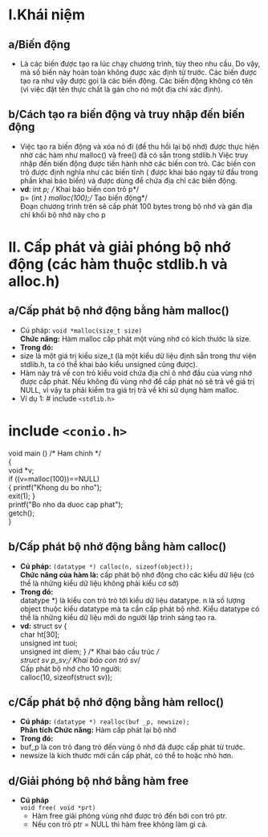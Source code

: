 # I.Khái niệm  

## a/Biến động
   * Là các biến được tạo ra lúc chạy chương trình, tùy theo nhu cầu. Do vậy, mà số biến này hoàn toàn không được xác định từ trước.
   Các biến được tạo ra
   như vậy được gọi là các biến động. Các biến động không có tên (vì việc đặt tên thực chất là gán cho nó một địa chỉ xác định).  
   
## b/Cách tạo ra biến động và truy nhập đến biến động
* Việc tạo ra biến động và xóa nó đi (để thu hồi lại bộ nhớ) được thực hiện nhờ các hàm như malloc() và free() đã có sẵn trong stdlib.h 
Việc truy nhập đến biến động được tiến hành nhờ các biến con trỏ. 
Các biến con trỏ được định nghĩa như các biến tĩnh ( được khai báo ngay từ đầu trong phần khai báo biến)
và được dùng để chứa địa chỉ các biến động. 
* **vd**:	int *p; /* Khai báo biến con trỏ p*/  
			p= (int *) malloc(100);/* Tạo biến động*/  
	Ðoạn chương trình trên sẽ cấp phát 100 bytes trong bộ nhớ và gán địa chỉ khối bộ nhớ này cho p  

# II.	Cấp phát và giải phóng bộ nhớ động (các hàm thuộc stdlib.h và alloc.h) 
## a/Cấp phát bộ nhớ động bằng hàm malloc() 
* Cú pháp: `void *malloc(size_t size)`  
**Chức năng:** Hàm malloc cấp phát một vùng nhớ có kích thước là size.  
* **Trong đó:**   
 * size là một giá trị kiểu size_t (là một kiểu dữ liệu định sẵn trong thư viện stdlib.h, ta có thể khai báo kiểu unsigned cũng được).  
 * Hàm này trả về con trỏ kiểu void chứa địa chỉ ô nhớ đầu của vùng nhớ được cấp phát. Nếu không đủ vùng nhớ để cấp phát nó sẽ trả về 
giá trị NULL, vì vậy ta phải kiểm tra giá trị trả về khi sử dụng hàm malloc.  
* Ví dụ 1: # include ``<stdlib.h>``  
# include ``<conio.h>``  
void main () /* Ham chinh */  
{  
void *v;  
if ((v=malloc(100))==NULL)  
{ printf("Khong du bo nho");  
exit(1); }  
printf("Bo nho da duoc cap phat");  
getch();  
}  

## b/Cấp phát bộ nhớ động bằng hàm calloc() 
* **Cú pháp:** 
`(datatype *) calloc(n, sizeof(object));`  
**Chức năng của hàm là:** cấp phát bộ nhớ động cho các kiểu dữ liệu (có thể là những kiểu dữ liệu không phải kiểu cơ sở)  
* **Trong đó:**  
datatype *) là kiểu con trỏ trỏ tới kiểu dữ liệu datatype. n là số lượng object thuộc kiểu datatype mà ta cần cấp phát bộ nhớ.
Kiểu datatype có thể là những kiểu dữ liệu mới do người lập trình sáng tạo ra.  
* **vd:**
struct sv {  
char ht[30];  
unsigned int tuoi;  
unsigned int diem; } /* Khai báo cấu trúc */  
struct sv *p_sv;/* Khai báo con trỏ sv*/  
Cấp phát bộ nhớ cho 10 người:  
calloc(10, sizeof(struct sv)); 

## c/Cấp phát bộ nhớ động bằng hàm relloc() 
* **Cú pháp:** `(datatype *) realloc(buf _p, newsize);`   
 **Phân tích Chức năng:** Hàm cấp phát lại bộ nhớ  
* **Trong đó:**  
 * buf_p là con trỏ đang trỏ đến vùng ô nhớ đã được cấp phát từ trước.  
 * newsize là kích thước mới cần cấp phát, có thể to hoặc nhỏ hơn.  

## d/Giải phóng bộ nhớ bằng hàm free
* **Cú pháp**  
`void free( void *prt)`
	* Hàm free giải phóng vùng nhớ được trỏ đến bởi con trỏ ptr. 
	* Nếu con trỏ ptr = NULL thì hàm free không làm gì cả.
